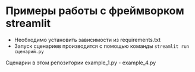 # Примеры работы с фреймворком streamlit

- Необходимо установить зависимости из requirements.txt
- Запуск сценариев производится с помощью команды `streamlit run сценарий.py`

Сценарии в этом репозитории example_1.py - example_4.py

